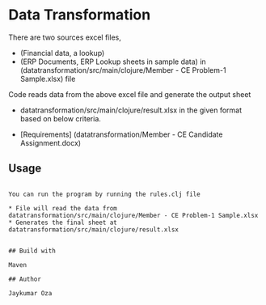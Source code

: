 Data Transformation
=========

There are two sources excel files,
 * (Financial data, a lookup) 
 * (ERP Documents, ERP Lookup sheets in sample data) 
 in (datatransformation/src/main/clojure/Member - CE Problem-1 Sample.xlsx) file
 
Code reads data from the above excel file and generate the output sheet
 * datatransformation/src/main/clojure/result.xlsx in the given format based on below criteria.


* [Requirements] (datatransformation/Member - CE Candidate Assignment.docx)

## Usage
```

You can run the program by running the rules.clj file

* File will read the data from datatransformation/src/main/clojure/Member - CE Problem-1 Sample.xlsx
* Generates the final sheet at datatransformation/src/main/clojure/result.xlsx
```
```

## Build with

Maven

## Author

Jaykumar Oza